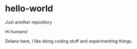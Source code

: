 # hello-world
Just another repository

Hi humans!

Delano here, I like doing coding stuff and experimenting things.
